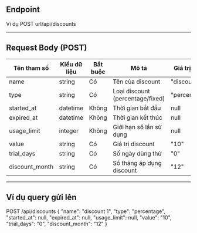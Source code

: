 
## Endpoint 
Ví dụ
POST url/api/discounts

---

## Request Body (POST)
| Tên tham số | Kiểu dữ liệu | Bắt buộc | Mô tả | Giá trị mẫu |
|------------------|--------------|----------|------------------------------------------------|-------------|
| name | string | Có | Tên của discount | "discount 1"|
| type | string | Có | Loại discount (percentage/fixed) | "percentage"|
| started_at | datetime | Không | Thời gian bắt đầu | null |
| expired_at | datetime | Không | Thời gian kết thúc | null |
| usage_limit | integer | Không | Giới hạn số lần sử dụng | null |
| value | string | Có | Giá trị discount | "10" |
| trial_days | string | Có | Số ngày dùng thử | "0" |
| discount_month | string | Có | Số tháng áp dụng discount | "12" |

---

## Ví dụ query gửi lên

POST /api/discounts
{
    "name": "discount 1",
    "type": "percentage",
    "started_at": null,
    "expired_at": null,
    "usage_limit": null,
    "value": "10",
    "trial_days": "0",
    "discount_month": "12"
}
